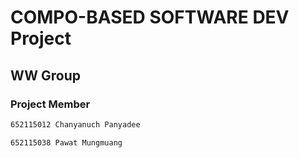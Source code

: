 # COMPO-BASED SOFTWARE DEV Project
## WW Group

### Project Member

```sh
652115012 Chanyanuch Panyadee
```



```sh
652115038 Pawat Mungmuang
```

